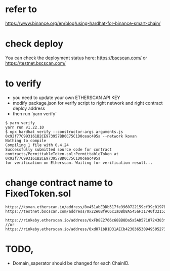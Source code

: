 # refer to
https://www.binance.org/en/blog/using-hardhat-for-binance-smart-chain/
# check deploy
You can check the deployment status here: https://bscscan.com/ or https://testnet.bscscan.com/

# to verify
* you need to update your own ETHERSCAN API KEY
* modify package.json for verify script to right network and right contract deploy address
* then run 'yarn verify'
```
$ yarn verify
yarn run v1.22.10
$ npx hardhat verify --constructor-args arguments.js 0x92f77C993161B2CE973957BD0C75C1D0ceac495a --network kovan
Nothing to compile
Compiling 1 file with 0.4.24
Successfully submitted source code for contract
contracts/PermittableToken.sol:PermittableToken at 0x92f77C993161B2CE973957BD0C75C1D0ceac495a
for verification on Etherscan. Waiting for verification result...
```

# change contract name to FixedToken.sol
```
https://kovan.etherscan.io/address/0x451abEDDb517fe9960722159cf39c0197Ec5c8e4
https://testnet.bscscan.com/address/0x22e0BfAC6c1aDBb8A545aF31740f32152742f24B

https://rinkeby.etherscan.io/address/0xFD8E2766c68BB8Da5a5AD5718724383fd9358bE6#code
//or
https://rinkeby.etherscan.io/address/0xd071bD1D31AECb4230365309495052732a92aD9c#code
```

# TODO, 
* Domain_saperator should be changed for each ChainID.
